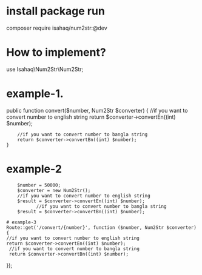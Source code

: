 ﻿# install package run
 composer require isahaq/num2str:@dev
# How to implement?
use Isahaq\Num2Str\Num2Str;

# example-1.
 public function convert($number, Num2Str $converter)
    {
    //if you want to convert number to english string
        return $converter->convertEn((int) $number);

        //if you want to convert number to bangla string
        return $converter->convertBn((int) $number);
    }

  # example-2
        $number = 50000;
        $converter = new Num2Str();
        //if you want to convert number to english string
        $result = $converter->convertEn((int) $number);
               //if you want to convert number to bangla string
        $result = $converter->convertBn((int) $number);

    # example-3
    Route::get('/convert/{number}', function ($number, Num2Str $converter) {
    //if you want to convert number to english string
    return $converter->convertEn((int) $number);
     //if you want to convert number to bangla string
     return $converter->convertBn((int) $number);
});
  


